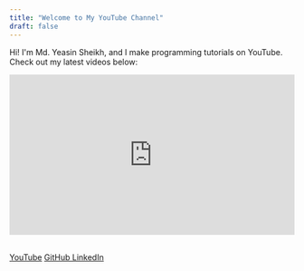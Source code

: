 ```yaml
---
title: "Welcome to My YouTube Channel"
draft: false
---
```


Hi! I'm Md. Yeasin Sheikh, and I make programming tutorials on YouTube.
Check out my latest videos below:

<div style="position: relative; padding-bottom: 56.25%; height: 0; overflow: hidden; max-width: 100%;">
  <iframe src="https://www.youtube.com/embed/6XVDFe5Fdbc"
    style="position: absolute; top: 0; left: 0; width: 100%; height: 100%;" 
    frameborder="0" allowfullscreen>
  </iframe>
</div>

<br>

<p>

<a href="https://www.youtube.com/@yt.yeasin50" target="_blank" class="button is-danger">YouTube</a>
</a>
<a href="https://github.com/yeasin50" target="_blank" class="button is-dark">
GitHub
</a>
<a href="https://www.linkedin.com/in/mdyeasinsheikh/" target="_blank" class="button is-link">
LinkedIn
</a>

</p>
